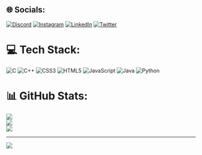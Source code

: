 
## 🌐 Socials:
[![Discord](https://img.shields.io/badge/Discord-%237289DA.svg?logo=discord&logoColor=white)](https://discord.gg/nicolasferreira6387) [![Instagram](https://img.shields.io/badge/Instagram-%23E4405F.svg?logo=Instagram&logoColor=white)](https://instagram.com/nicolasferreira_l) [![LinkedIn](https://img.shields.io/badge/LinkedIn-%230077B5.svg?logo=linkedin&logoColor=white)](https://linkedin.com/in/nicolas-ferreira-99575b263) [![Twitter](https://img.shields.io/badge/Twitter-%231DA1F2.svg?logo=Twitter&logoColor=white)](https://twitter.com/@nicolas21194725) 

# 💻 Tech Stack:
![C](https://img.shields.io/badge/c-%2300599C.svg?style=for-the-badge&logo=c&logoColor=white) ![C++](https://img.shields.io/badge/c++-%2300599C.svg?style=for-the-badge&logo=c%2B%2B&logoColor=white) ![CSS3](https://img.shields.io/badge/css3-%231572B6.svg?style=for-the-badge&logo=css3&logoColor=white) ![HTML5](https://img.shields.io/badge/html5-%23E34F26.svg?style=for-the-badge&logo=html5&logoColor=white) ![JavaScript](https://img.shields.io/badge/javascript-%23323330.svg?style=for-the-badge&logo=javascript&logoColor=%23F7DF1E) ![Java](https://img.shields.io/badge/java-%23ED8B00.svg?style=for-the-badge&logo=openjdk&logoColor=white) ![Python](https://img.shields.io/badge/python-3670A0?style=for-the-badge&logo=python&logoColor=ffdd54)
# 📊 GitHub Stats:
![](https://github-readme-stats.vercel.app/api?username=nicolasferleite&theme=radical&hide_border=false&include_all_commits=true&count_private=true)<br/>
![](https://github-readme-streak-stats.herokuapp.com/?user=nicolasferleite&theme=radical&hide_border=false)<br/>
![](https://github-readme-stats.vercel.app/api/top-langs/?username=nicolasferleite&theme=radical&hide_border=false&include_all_commits=true&count_private=true&layout=compact)

---
[![](https://visitcount.itsvg.in/api?id=nicolasferleite&icon=0&color=0)](https://visitcount.itsvg.in)

<!-- Proudly created with GPRM ( https://gprm.itsvg.in ) -->